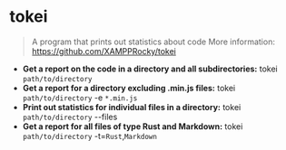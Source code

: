 # tokei
> A program that prints out statistics about code
> More information: <https://github.com/XAMPPRocky/tokei>
- **Get a report on the code in a directory and all subdirectories:**
tokei `path/to/directory`
- **Get a report for a directory excluding .min.js files:**
tokei `path/to/directory` -e `*.min.js`
- **Print out statistics for individual files in a directory:**
tokei `path/to/directory` --files
- **Get a report for all files of type Rust and Markdown:**
tokei `path/to/directory` -t=`Rust`,`Markdown`
